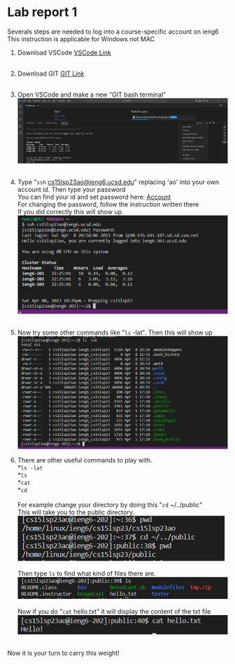 # Lab report 1 

Severals steps are needed to log into a course-specific account on ieng6 <br/>
This instruction is applicable for Windows not MAC<br/>

1. Download VSCode [VSCode Link](https://code.visualstudio.com/) <br/><br/>
2. Download GIT [GIT Link](https://git-scm.com/download/win) <br/><br/>

3. Open VSCode and make a new "GIT bash terminal" 
![Image](https://github.com/hojun01720/cse15l-lab-reports/blob/main/Screenshot%202023-04-08%20211501.png?raw=true) <br/><br/>

4. Type "`ssh` cs15lsp23ao@ieng6.ucsd.edu" replacing 'ao' into your own account id. Then type your password <br/>
You can find your id and set password here: [Account](https://sdacs.ucsd.edu/~icc/index.php) <br/>
For changing the password, follow the instruction written there <br/>
If you did correctly this will show up.
![Immage](https://github.com/hojun01720/cse15l-lab-reports/blob/main/Screenshot%202023-04-08%20222709.png?raw=true)<br/><br/>

5. Now try some other commands like "`ls` -lat". Then this will show up <br/>
![Image](https://github.com/hojun01720/cse15l-lab-reports/blob/main/Screenshot%202023-04-08%20223125.png?raw=true)

6. There are other useful commands to play with. <br/>
*`ls -lat` <br/>
*`ls`<br/>
*`cat`<br/>
*`cd`<br/><br/>
For example change your directory by doing this "`cd` ~/../public" <br/>
This will take you to the public directory. <br/>
![Image](https://github.com/hojun01720/cse15l-lab-reports/blob/main/Screenshot%202023-04-23%20230625.png?raw=true) <br/><br/>
Then type `ls` to find what kind of files there are.<br/>
![Image](https://github.com/hojun01720/cse15l-lab-reports/blob/main/Screenshot%202023-04-23%20230928.png?raw=true) <br/><br/>
Now if you do "`cat` hello.txt" it will display the content of the txt file <br/>
![Image](https://github.com/hojun01720/cse15l-lab-reports/blob/main/Screenshot%202023-04-23%20231018.png?raw=true) <br/>

<br/>
Now it is your turn to carry this weight!

